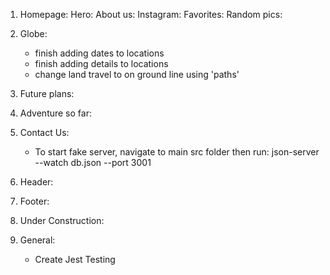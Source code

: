 1. Homepage:
    Hero:
    About us:
    Instagram:
    Favorites:
    Random pics:

2. Globe:
    - finish adding dates to locations
    - finish adding details to locations
    - change land travel to on ground line using 'paths'

3. Future plans:

4. Adventure so far:

5. Contact Us:
    - To start fake server, navigate to main src folder then run:
            json-server --watch db.json --port 3001

6. Header:

7. Footer:

8. Under Construction:

9. General:
    - Create Jest Testing